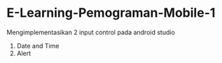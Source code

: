 # E-Learning-Pemograman-Mobile-1

Mengimplementasikan 2 input control pada android studio
1. Date and Time
2. Alert
